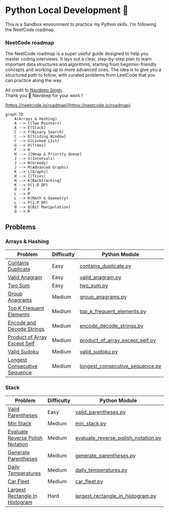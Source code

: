 # Python Local Development 🐍

This is a Sandbox environment to practice my Python skills. I'm following the NeetCode roadmap.


### NeetCode roadmap
The NeetCode roadmap is a super useful guide designed to help you master coding interviews. It lays out a clear,
step-by-step plan to learn important data structures and algorithms, starting from beginner-friendly concepts and
working up to more advanced ones. The idea is to give you a structured path to follow, with curated problems from
LeetCode that you can practice along the way.

All credit to [Navdeep Singh](https://www.youtube.com/@NeetCode).
<br>Thank you 🙏 Navdeep for your work !

[https://neetcode.io/roadmap](https://neetcode.io/roadmap)


```mermaid
graph TD
    A(Arrays & Hashing)
    A --> C(Two Pointers)
    A --> E(Stack)
    C --> F(Binary Search)
    C --> D[Sliding Window]
    C --> G(Linked List)
    G --> H(Trees)
    F --> H
    H --> J[Heap & Priority Queue]
    J --> S(Intervals)
    J --> N(Greedy)
    J --> M(Advanced Graphs)
    K --> L[Graphs]
    H --> I(Tries)
    H --> K[Backtracking]
    K --> O(1-D DP)
    O --> P
    L --> M
    L --> R(Math & Geometry)
    L --> P(2-P DP)
    O --> Q(Bit Manipulation)
    Q --> R
```

## Problems

### Arrays & Hashing

| Problem                                                                                    | Difficulty | Python Module                                                                 |
|--------------------------------------------------------------------------------------------|------------|-------------------------------------------------------------------------------|
| [Contains Duplicate](https://leetcode.com/problems/contains-duplicate)                     | Easy       | [contains_duplicate.py](src/arrays/contains_duplicate.py)                     |
| [Valid Anagram](https://leetcode.com/problems/valid-anagram)                               | Easy       | [valid_anagram.py](src/arrays/valid_anagram.py)                               |
| [Two Sum](https://leetcode.com/problems/two-sum)                                           | Easy       | [two_sum.py](src/arrays/two_sum.py)                                           |
| [Group Anagrams](https://leetcode.com/problems/group-anagrams)                             | Medium     | [group_anagrams.py](src/arrays/group_anagrams.py)                             |
| [Top K Frequent Elements](https://leetcode.com/problems/top-k-frequent-elements)           | Medium     | [top_k_frequent_elements.py](src/arrays/top_k_frequent_elements.py)           |
| [Encode and Decode Strings](https://leetcode.com/problems/encode-and-decode-strings)       | Medium     | [encode_decode_strings.py](src/arrays/encode_decode_strings.py)               |
| [Product of Array Except Self](https://leetcode.com/problems/product-of-array-except-self) | Medium     | [product_of_array_except_self.py](src/arrays/product_of_array_except_self.py) |
| [Valid Sudoku](https://leetcode.com/problems/valid-sudoku)                                 | Medium     | [valid_sudoku.py](src/arrays/valid_sudoku.py)                                 |
| [Longest Consecutive Sequence](https://leetcode.com/problems/longest-consecutive-sequence) | Medium     | [longest_consecutive_sequence.py](src/arrays/longest_consecutive_sequence.py) |

### Stack

| Problem                                                                                            | Difficulty | Python Module                                                                         |
|----------------------------------------------------------------------------------------------------|------------|---------------------------------------------------------------------------------------|
| [Valid Parentheses](https://leetcode.com/problems/valid-parentheses)                               | Easy       | [valid_parentheses.py](src/stacks/valid_parentheses.py)                               |
| [Min Stack](https://leetcode.com/problems/min-stack)                                               | Medium     | [min_stack.py](src/stacks/min_stack.py)                                               |
| [Evaluate Reverse Polish Notation](https://leetcode.com/problems/evaluate-reverse-polish-notation) | Medium     | [evaluate_reverse_polish_notation.py](src/stacks/evaluate_reverse_polish_notation.py) |
| [Generate Parentheses](https://leetcode.com/problems/generate-parentheses)                         | Medium     | [generate_parentheses.py](src/stacks/generate_parentheses.py)                         |
| [Daily Temperatures](https://leetcode.com/problems/daily-temperatures)                             | Medium     | [daily_temperatures.py](src/stacks/daily_temperatures.py)                             |
| [Car Fleet](https://leetcode.com/problems/car-fleet)                                               | Medium     | [car_fleet.py](src/stacks/car_fleet.py)                                               |
| [Largest Rectangle In Histogram](https://leetcode.com/problems/largest-rectangle-in-histogram)     | Hard       | [largest_rectangle_in_histogram.py](src/stacks/largest_rectangle_in_histogram.py)     |
